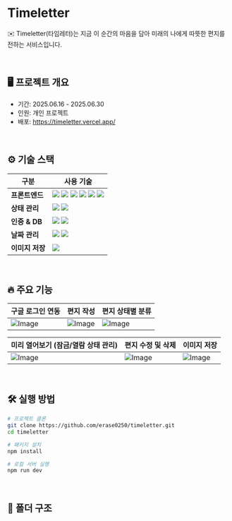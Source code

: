 # Timeletter

✉️ Timeletter(타임레터)는 지금 이 순간의 마음을 담아 미래의 나에게 따뜻한 편지를 전하는 서비스입니다.

<br>

## 🖥️ 프로젝트 개요
- 기간: 2025.06.16 - 2025.06.30
- 인원: 개인 프로젝트
- 배포: https://timeletter.vercel.app/

<br>

## ⚙️ 기술 스택

| 구분              | 사용 기술                                |
| ---------------- | ---------------------------------------|
| **프론트엔드**     | <img src="https://img.shields.io/badge/React-61DAFB?style=for-the-badge&logo=react&logoColor=black"> <img src="https://img.shields.io/badge/Vite-646CFF?style=for-the-badge&logo=vite&logoColor=white"> <img src="https://img.shields.io/badge/Tailwind CSS-06B6D4?style=for-the-badge&logo=tailwindcss&logoColor=white"> <img src="https://img.shields.io/badge/React Router-CA4245?style=for-the-badge&logo=reactrouter&logoColor=white"> <img src="https://img.shields.io/badge/React Icons-61DAFB?style=for-the-badge&logo=react&logoColor=white"> <img src="https://img.shields.io/badge/Lottie-00BFFF?style=for-the-badge&logo=lottie&logoColor=white"> |
| **상태 관리**     | <img src="https://img.shields.io/badge/Zustand-000000?style=for-the-badge&logo=react&logoColor=white"> <img src="https://img.shields.io/badge/Context API-61DAFB?style=for-the-badge&logo=react&logoColor=white"> |
| **인증 & DB**    | <img src="https://img.shields.io/badge/Firebase Authentication-FFCA28?style=for-the-badge&logo=firebase&logoColor=black"> <img src="https://img.shields.io/badge/Firestore-FFCA28?style=for-the-badge&logo=firebase&logoColor=black"> |
| **날짜 관리**     | <img src="https://img.shields.io/badge/date--fns-007ACC?style=for-the-badge&logo=date-fns&logoColor=white"> <img src="https://img.shields.io/badge/React Datepicker-FF69B4?style=for-the-badge&logo=react&logoColor=white"> |
| **이미지 저장**   | <img src="https://img.shields.io/badge/html2canvas-333333?style=for-the-badge&logo=html5&logoColor=white"> |

<br>

## 🔥 주요 기능

| **구글 로그인 연동** | **편지 작성** | **편지 상태별 분류** | 
| --- | --- | --- |
| ![Image](https://github.com/user-attachments/assets/b75a5f2d-363d-4107-9894-f742f4c00c14) | ![Image](https://github.com/user-attachments/assets/c224050e-0cd6-4aa5-8738-d88e20f28d1e) | ![Image](https://github.com/user-attachments/assets/82e04a4d-974b-4f30-89dc-f18299c0e286) |

| **미리 열어보기 (잠금/열람 상태 관리)** | **편지 수정 및 삭제** | **이미지 저장** |
| --- | --- | --- |
| ![Image](https://github.com/user-attachments/assets/6563b09a-74a1-4573-af0d-a6a2d6fae258) | ![Image](https://github.com/user-attachments/assets/5953a172-1046-4701-91d8-55600386508a) | ![Image](https://github.com/user-attachments/assets/45ba5be8-47a7-4c02-84a0-3eff29ade444) |

<br>

## 🛠️ 실행 방법
```bash
# 프로젝트 클론
git clone https://github.com/erase0250/timeletter.git
cd timeletter

# 패키지 설치
npm install

# 로컬 서버 실행
npm run dev
```

<br>

## 📁 폴더 구조
